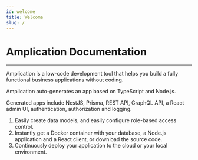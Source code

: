 ```yaml
---
id: welcome
title: Welcome
slug: /
---
```


# Amplication Documentation

---

Amplication is a low-code development tool that helps you build a fully functional business applications without coding.

Amplication auto-generates an app based on TypeScript and Node.js.

Generated apps include NestJS, Prisma, REST API, GraphQL API, a React admin UI, authentication, authorization and logging.

1. Easily create data models, and easily configure role-based access control.
2. Instantly get a Docker container with your database, a Node.js application and a React client, or download the source code.
3. Continuously deploy your application to the cloud or your local environment.
